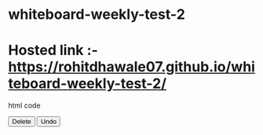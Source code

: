 # whiteboard-weekly-test-2

# Hosted link :- https://rohitdhawale07.github.io/whiteboard-weekly-test-2/

html code

<div id="controls">
      <button id="deleteButton">Delete</button>
      <button id="undoButton">Undo</button>
    </div>
    <canvas id="whiteboard" width="800" height="600"></canvas>
